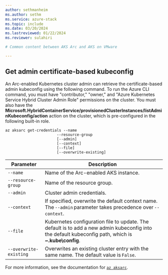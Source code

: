 ```yaml
---
author: sethmanheim
ms.author: sethm
ms.service: azure-stack
ms.topic: include
ms.date: 03/20/2024
ms.lastreviewed: 01/22/2024
ms.reviewer: sulahiri

# Common content between AKS Arc and AKS on VMware

---
```


## Get admin certificate-based kubeconfig

An Arc-enabled Kubernetes cluster admin can retrieve the certificate-based admin kubeconfig using the following command. To run the Azure CLI command, you must have "contributor," "owner," and "Azure Kubernetes Service Hybrid Cluster Admin Role" permissions on the cluster. You must also have the **Microsoft.HybridContainerService/provisionedClusterInstances/listAdminKubeconfig/action** action on the cluster, which is pre-configured in the following built-in role.

```azurecli
az aksarc get-credentials --name 
                       --resource-group 
                       [--admin] 
                       [--context] 
                       [--file] 
                       [--overwrite-existing]
```

| Parameter          | Description                                                                                                                                          |
|--------------------|------------------------------------------------------------------------------------------------------------------------------------------------------|
| `--name`           | Name of the Arc-enabled AKS instance.                                                                                                                |
| `--resource-group` | Name of the resource group.                                                                                                                          |
| `--admin`          | Cluster admin credentials.                                                                                                                           |
| `--context`        | If specified, overwrite the default context name. The `--admin` parameter takes precedence over `--context`.                                         |
| `--file`           | Kubernetes configuration file to update. The default is to add a new admin kubeconfig into the default kubeconfig path, which is **~\.kube\config**. |
| `--overwrite-existing` | Overwrites an existing cluster entry with the same name. The default value is `False`. |

For more information, see the documentation for [`az aksarc`](/cli/azure/aksarc#az-aksarc-get-credentials).
